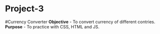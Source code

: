 # Project-3

#Currency Converter
**Objective** - To convert currency of different contries.
**Purpose** - To practice with CSS, HTML and JS.
